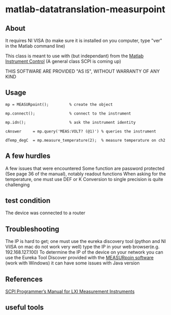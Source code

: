 # matlab-datatranslation-measurpoint

## About
It requires NI VISA (to make sure it is installed on you computer, type "ver" in the Matlab command line)

This class is meant to use with (but independant) from the [Matlab Instrument Control](https://github.com/cnanders/matlab-instrument-control)
(A general class SCPI is coming up)

THIS SOFTWARE ARE PROVIDED "AS IS", WITHOUT WARRANTY OF ANY KIND

## Usage
`mp = MEASURpoint();         % create the object`

`mp.connect();               % connect to the instrument`

`mp.idn();                   % ask the instrument identity`

`cAnswer     = mp.query('MEAS:VOLT? (@1)') % queries the instrument`

`dTemp_degC  = mp.measure_temperature(2);  % measure temperature on ch2`

## A few hurdles
A few issues that were encountered 
Some function are password protected (See page 36 of the manual), notably readout functions
When asking for the temperature, one must use DEF or K
Conversion to single precision is quite challenging

## test condition 
The device was connected to a router

## Troubleshooting 
The IP is hard to get; one must use the eureka discovery tool (python and NI ViISA on mac do not work very well)
type the IP in your web browser(e.g. 192.168.127.100)
To determine the IP of the device on your network you can use the Eureka Tool Discover provided with the [MEASURpoin software](http://www.datatranslation.de/en/measure/measurpoint-24-bit/measurpoint-usb/data-logger-software,1355.html?merk=e35d01fd463cc351bcc67baf54fa1869) (work with Windows)
it can have some issues with Java version 

## References
[SCPI Programmer’s Manual for LXI Measurement Instruments](http://www.omgl.com.cn/upfile/File/2011/DT/SCPI_Programmer%27s_Manual_for_MEASURpoint_Ethernet(LXI)_Instruments.pdf)

## useful tools 





